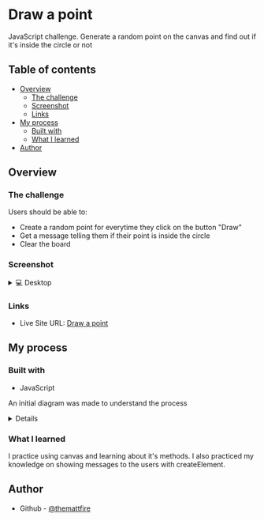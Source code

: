 # Draw a point

JavaScript challenge. Generate a random point on the canvas and find out if it's inside the circle or not

## Table of contents

- [Overview](#overview)
  - [The challenge](#the-challenge)
  - [Screenshot](#screenshot)
  - [Links](#links)
- [My process](#my-process)
  - [Built with](#built-with)
  - [What I learned](#what-i-learned)
- [Author](#author)

## Overview

### The challenge

Users should be able to:

- Create a random point for everytime they click on the button "Draw"
- Get a message telling them if their point is inside the circle
- Clear the board

### Screenshot

<details>
  <summary>💻 Desktop</summary>
  <img src="./previews/desktop.png">
</details>

### Links

- Live Site URL: [Draw a point](https://)

## My process

### Built with

- JavaScript

An initial diagram was made to understand the process

<details>
  <summary💡 Diagram</summary>
  <img src="./previews/diagram.png">
</details>

### What I learned

I practice using canvas and learning about it's methods. I also practiced my knowledge on showing messages to the users with createElement.

## Author

- Github - [@themattfire](github.com/themattfire)
